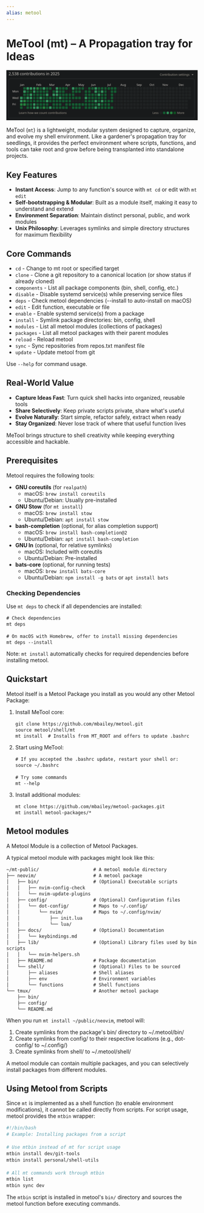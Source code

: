 ```yaml
---
alias: metool
---
```


# MeTool (mt) – A Propagation tray for Ideas

![A place for my code](docs/images/20250721011600.png)

MeTool (`mt`) is a lightweight, modular system designed to capture, organize,
and evolve my shell environment. Like a gardener's propagation tray for
seedlings, it provides the perfect environment where scripts, functions, and
tools can take root and grow before being transplanted into standalone
projects.

## Key Features

- **Instant Access**: Jump to any function's source with `mt cd` or edit with `mt edit`
- **Self-bootstrapping & Modular**: Built as a module itself, making it easy to understand and extend
- **Environment Separation**: Maintain distinct personal, public, and work modules
- **Unix Philosophy**: Leverages symlinks and simple directory structures for maximum flexibility

## Core Commands

- `cd` - Change to mt root or specified target
- `clone` - Clone a git repository to a canonical location (or show status if already cloned)
- `components` - List all package components (bin, shell, config, etc.)
- `disable` - Disable systemd service(s) while preserving service files
- `deps` - Check metool dependencies (--install to auto-install on macOS)
- `edit` - Edit function, executable or file
- `enable` - Enable systemd service(s) from a package
- `install` - Symlink package directories: bin, config, shell
- `modules` - List all metool modules (collections of packages)
- `packages` - List all metool packages with their parent modules
- `reload` - Reload metool
- `sync` - Sync repositories from repos.txt manifest file
- `update` - Update metool from git

Use `--help` for command usage.

## Real-World Value

- **Capture Ideas Fast**: Turn quick shell hacks into organized, reusable tools
- **Share Selectively**: Keep private scripts private, share what's useful
- **Evolve Naturally**: Start simple, refactor safely, extract when ready
- **Stay Organized**: Never lose track of where that useful function lives

MeTool brings structure to shell creativity while keeping everything accessible
and hackable.

## Prerequisites

Metool requires the following tools:

- **GNU coreutils** (for `realpath`)
  - macOS: `brew install coreutils`
  - Ubuntu/Debian: Usually pre-installed
- **GNU Stow** (for `mt install`)
  - macOS: `brew install stow`
  - Ubuntu/Debian: `apt install stow`
- **bash-completion** (optional, for alias completion support)
  - macOS: `brew install bash-completion@2`
  - Ubuntu/Debian: `apt install bash-completion`
- **GNU ln** (optional, for relative symlinks)
  - macOS: Included with coreutils
  - Ubuntu/Debian: Pre-installed
- **bats-core** (optional, for running tests)
  - macOS: `brew install bats-core`
  - Ubuntu/Debian: `npm install -g bats` or `apt install bats`

### Checking Dependencies

Use `mt deps` to check if all dependencies are installed:

```shell
# Check dependencies
mt deps

# On macOS with Homebrew, offer to install missing dependencies
mt deps --install
```

Note: `mt install` automatically checks for required dependencies before installing metool.

## Quickstart

Metool itself is a Metool Package you install as you would any other Metool Package:

1. Install MeTool core:

   ```shell
   git clone https://github.com/mbailey/metool.git
   source metool/shell/mt
   mt install  # Installs from MT_ROOT and offers to update .bashrc
   ```

2. Start using MeTool:

   ```shell
   # If you accepted the .bashrc update, restart your shell or:
   source ~/.bashrc

   # Try some commands
   mt --help
   ```

3. Install additional modules:

   ```shell
   mt clone https://github.com/mbailey/metool-packages.git
   mt install metool-packages/*
   ```

## Metool modules

A Metool Module is a collection of Metool Packages.

A typical metool module with packages might look like this:

```shell
~/mt-public/                    # A metool module directory
├── neovim/                     # A metool package
│   ├── bin/                    # (Optional) Executable scripts
│   │   ├── nvim-config-check
│   │   └── nvim-update-plugins
│   ├── config/                 # (Optional) Configuration files
│   │   └── dot-config/         # Maps to ~/.config/
│   │       └── nvim/           # Maps to ~/.config/nvim/
│   │           ├── init.lua
│   │           └── lua/
│   ├── docs/                   # (Optional) Documentation
│   │   └── keybindings.md
│   ├── lib/                    # (Optional) Library files used by bin scripts
│   │   └── nvim-helpers.sh
│   ├── README.md               # Package documentation
│   └── shell/                  # (Optional) Files to be sourced
│       ├── aliases             # Shell aliases
│       ├── env                 # Environment variables
│       └── functions           # Shell functions
└── tmux/                       # Another metool package
    ├── bin/
    ├── config/
    └── README.md
```

When you run `mt install ~/public/neovim`, metool will:

1. Create symlinks from the package's bin/ directory to ~/.metool/bin/
2. Create symlinks from config/ to their respective locations (e.g., dot-config/ to ~/.config/)
3. Create symlinks from shell/ to ~/.metool/shell/

A metool module can contain multiple packages, and you can selectively install packages from different modules.

## Using Metool from Scripts

Since `mt` is implemented as a shell function (to enable environment modifications), it cannot be called directly from scripts. For script usage, metool provides the `mtbin` wrapper:

```bash
#!/bin/bash
# Example: Installing packages from a script

# Use mtbin instead of mt for script usage
mtbin install dev/git-tools
mtbin install personal/shell-utils

# All mt commands work through mtbin
mtbin list
mtbin sync dev
```

The `mtbin` script is installed in metool's `bin/` directory and sources the metool function before executing commands.
